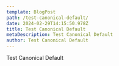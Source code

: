 ```yaml
---
template: BlogPost
path: /test-canonical-default/
date: 2024-02-29T14:15:50.978Z
title: Test Canonical Default
metaDescription: Test Canonical Default
author: Test Canonical Default
---
```

Test Canonical Default